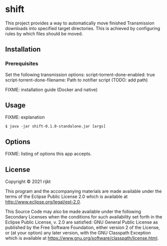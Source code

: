 # shift

This project provides a way to automatically move finished Transmission downloads into specified target directories. This is achieved by configuring rules by which files should be moved.

## Installation

### Prerequisites
Set the following transmission options:
    script-torrent-done-enabled: true
    script-torrent-done-filename: Path to notifier script (TODO: add path)

FIXME: installation guide (Docker and native)

## Usage

FIXME: explanation

    $ java -jar shift-0.1.0-standalone.jar [args]

## Options

FIXME: listing of options this app accepts.

## License

Copyright © 2021 rijkt

This program and the accompanying materials are made available under the
terms of the Eclipse Public License 2.0 which is available at
http://www.eclipse.org/legal/epl-2.0.

This Source Code may also be made available under the following Secondary
Licenses when the conditions for such availability set forth in the Eclipse
Public License, v. 2.0 are satisfied: GNU General Public License as published by
the Free Software Foundation, either version 2 of the License, or (at your
option) any later version, with the GNU Classpath Exception which is available
at https://www.gnu.org/software/classpath/license.html.
